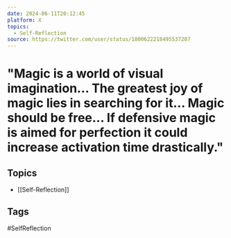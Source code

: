 ```yaml
---
date: 2024-06-11T20:12:45
platform: X
topics:
  - Self-Reflection
source: https://twitter.com/user/status/1800622218495537207
---
```

# "Magic is a world of visual imagination... The greatest joy of magic lies in searching for it... Magic should be free... If defensive magic is aimed for perfection it could increase activation time drastically."

## Topics
- [[Self-Reflection]]

## Tags
#SelfReflection
